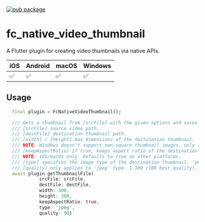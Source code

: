 [![pub package](https://img.shields.io/pub/v/fc_native_video_thumbnail.svg)](https://pub.dev/packages/fc_native_video_thumbnail)

# fc_native_video_thumbnail

A Flutter plugin for creating video thumbnails via native APIs.

| iOS | Android | macOS | Windows |
| --- | ------- | ----- | ------- |
| ✅  | ✅      | ✅    | ✅      |

## Usage

```dart
  final plugin = FcNativeVideoThumbnail();

  /// Gets a thumbnail from [srcFile] with the given options and saves it to [destFile].
  /// [srcFile] source video path.
  /// [destFile] destination thumbnail path.
  /// [width] / [height] max dimensions of the destination thumbnail.
  /// NOTE: Windows doesn't support non-square thumbnail images, only [width] is used in Windows, resulting in a [width]x[width] thumbnail.
  /// [keepAspectRatio] if true, keeps aspect ratio of the destination thumbnail.
  /// NOTE: iOS/macOS only. Defaults to true on other platforms.
  /// [type] specifies the image type of the destination thumbnail. 'png' or 'jpeg'.
  /// [quality] only applies to 'jpeg' type. 1-100 (100 best quality).
  await plugin.getThumbnailFile(
            srcFile: srcFile,
            destFile: destFile,
            width: 300,
            height: 300,
            keepAspectRatio: true,
            type: 'jpeg',
            quality: 90)
```
